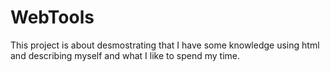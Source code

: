 # WebTools
This project is about desmostrating that I have some knowledge using html and describing myself and what I like to spend my time.
